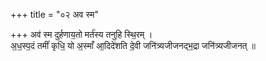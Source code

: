 +++
title = "०२ अव स्म"

+++
अव॑ स्म दुर्हणाय॒तो मर्त॑स्य तनुहि स्थि॒रम् ।  
अ॒ध॒स्प॒दं तमीं॑ कृधि॒ यो अ॒स्माँ आ॒दिदे॑शति दे॒वी जनि॑त्र्यजीजनद्भ॒द्रा जनि॑त्र्यजीजनत् ॥